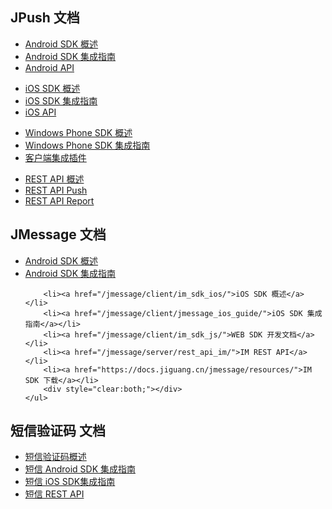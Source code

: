 <div class="content-box">
    <div class="h2-tile">
        <h2>JPush 文档</h2>
    </div>
    <ul>
        <li><a href="/jpush/client/Android/android_sdk/">Android SDK 概述</a></li>
        <li><a href="/jpush/client/Android/android_guide/">Android SDK 集成指南</a></li>
        <li><a href="/jpush/client/Android/android_api/">Android API</a></li>
    </ul>
    <ul>    
        <li><a href="/jpush/client/iOS/ios_sdk/">iOS SDK 概述</a></li>
        <li><a href="/jpush/client/iOS/ios_guide_new/">iOS SDK 集成指南</a></li>
        <li><a href="/jpush/client/iOS/ios_api/">iOS API</a></li>
        <div style="clear:both;"></div>
    </ul>
	<ul>
	   <li><a href="/jpush/client/Windows%20Phone/winphone_sdk/">Windows Phone SDK 概述</a></li>
	   <li><a href="/jpush/client/Windows%20Phone/winphone_guide/">Windows Phone SDK 集成指南</a></li>
		<li><a href="/jpush/client/client_plugins/">客户端集成插件</a></li>
	</ul>
	<ul>
	   <li><a href="/jpush/server/push/server_overview/">REST API 概述</a></li>
	   <li><a href="/jpush/server/push/rest_api_v3_push/">REST API Push</a></li>
		<li><a href="/jpush/server/push/rest_api_v3_report/">REST API Report</a></li>
	</ul>	
</div>
<div class="content-box">
    <div class="h2-tile">
        <h2>JMessage 文档</h2>
    </div>
    <ul>
        <li><a href="/jmessage/client/im_sdk_android/">Android SDK 概述</a></li>
        <li><a href="/jmessage/client/jmessage_android_guide/">Android SDK 集成指南</a></li>

        <li><a href="/jmessage/client/im_sdk_ios/">iOS SDK 概述</a></li>
        <li><a href="/jmessage/client/jmessage_ios_guide/">iOS SDK 集成指南</a></li>
        <li><a href="/jmessage/client/im_sdk_js/">WEB SDK 开发文档</a></li>
        <li><a href="/jmessage/server/rest_api_im/">IM REST API</a></li>
        <li><a href="https://docs.jiguang.cn/jmessage/resources/">IM SDK 下载</a></li>
        <div style="clear:both;"></div>
    </ul>
</div>
<div class="content-box">
    <div class="h2-tile">
        <h2>短信验证码 文档</h2>
    </div>
    <ul>
        <li><a href="/jsms/guideline/JSMS_guide/">短信验证码概述</a></li>
        <li><a href="/jsms/client/Android_SMS_SDK/">短信 Android SDK 集成指南</a></li>
        <li><a href="/jsms/client/iOS_SMS_SDK/">短信 iOS SDK集成指南</a></li>
        <li><a href="/jsms/server/rest_api_jsms/">短信 REST API</a></li>
        <div style="clear:both;"></div>
    </ul>
</div>






